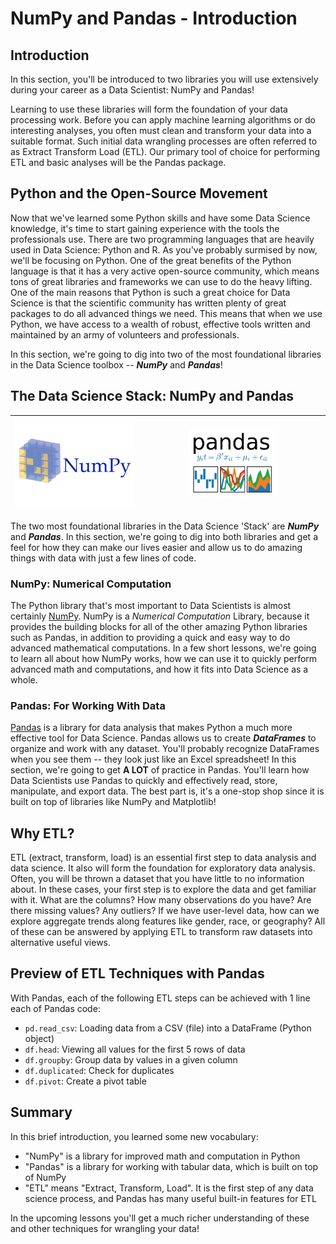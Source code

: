# NumPy and Pandas - Introduction

## Introduction

In this section, you'll be introduced to two libraries you will use extensively during your career as a Data Scientist: NumPy and Pandas!

Learning to use these libraries will form the foundation of your data processing work. Before you can apply machine learning algorithms or do interesting analyses, you often must clean and transform your data into a suitable format. Such initial data wrangling processes are often referred to as Extract Transform Load (ETL). Our primary tool of choice for performing ETL and basic analyses will be the Pandas package.

## Python and the Open-Source Movement

Now that we've learned some Python skills and have some Data Science knowledge, it's time to start gaining experience with the tools the professionals use. There are two programming languages that are heavily used in Data Science: Python and R. As you've probably surmised by now, we'll be focusing on Python. One of the great benefits of the Python language is that it has a very active open-source community, which means tons of great libraries and frameworks we can use to do the heavy lifting. One of the main reasons that Python is such a great choice for Data Science is that the scientific community has written plenty of great packages to do all advanced things we need. This means that when we use Python, we have access to a wealth of robust, effective tools written and maintained by an army of volunteers and professionals.

In this section, we're going to dig into two of the most foundational libraries in the Data Science toolbox --  **_NumPy_** and **_Pandas_**!

## The Data Science Stack: NumPy and Pandas

| <img src='https://github.com/learn-co-curriculum/dsc-numpy-and-pandas-intro/raw/master/numpy-logo.png'>  | <img src='https://github.com/learn-co-curriculum/dsc-numpy-and-pandas-intro/raw/master/pandas-logo.png' height=50% width=50%>  |
|---|---|

The two most foundational libraries in the Data Science 'Stack' are **_NumPy_** and **_Pandas_**.  In this section, we're going to dig into both libraries and get a feel for how they can make our lives easier and allow us to do amazing things with data with just a few lines of code.

### NumPy: Numerical Computation

The Python library that's most important to Data Scientists is almost certainly [NumPy](http://www.numpy.org/). NumPy is a _Numerical Computation_ Library, because it provides the building blocks for all of the other amazing Python libraries such as Pandas, in addition to providing a quick and easy way to do advanced mathematical computations. In a few short lessons, we're going to learn all about how NumPy works, how we can use it to quickly perform advanced math and computations, and how it fits into Data Science as a whole.

### Pandas: For Working With Data

[Pandas](https://pandas.pydata.org/) is a library for data analysis that makes Python a much more effective tool for Data Science. Pandas allows us to create **_DataFrames_** to organize and work with any dataset. You'll probably recognize DataFrames when you see them -- they look just like an Excel spreadsheet! In this section, we're going to get **A LOT** of practice in Pandas. You'll learn how Data Scientists use Pandas to quickly and effectively read, store, manipulate, and export data. The best part is, it's a one-stop shop since it is built on top of libraries like NumPy and Matplotlib!

## Why ETL?

ETL (extract, transform, load) is an essential first step to data analysis and data science. It also will form the foundation for exploratory data analysis. Often, you will be thrown a dataset that you have little to no information about. In these cases, your first step is to explore the data and get familiar with it. What are the columns? How many observations do you have? Are there missing values? Any outliers? If we have user-level data, how can we explore aggregate trends along features like gender, race, or geography? All of these can be answered by applying ETL to transform raw datasets into alternative useful views.

## Preview of ETL Techniques with Pandas

With Pandas, each of the following ETL steps can be achieved with 1 line each of Pandas code:

 - `pd.read_csv`: Loading data from a CSV (file) into a DataFrame (Python object)
 - `df.head`: Viewing all values for the first 5 rows of data
 - `df.groupby`: Group data by values in a given column
 - `df.duplicated`: Check for duplicates
 - `df.pivot`: Create a pivot table

## Summary

In this brief introduction, you learned some new vocabulary:

 - "NumPy" is a library for improved math and computation in Python
 - "Pandas" is a library for working with tabular data, which is built on top of NumPy
 - "ETL" means "Extract, Transform, Load".  It is the first step of any data science process, and Pandas has many useful built-in features for ETL

In the upcoming lessons you'll get a much richer understanding of these and other techniques for wrangling your data!
